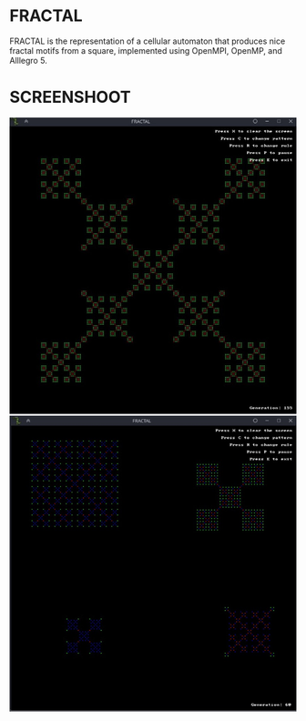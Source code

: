 # FRACTAL
FRACTAL is the representation of a cellular automaton that produces nice fractal motifs from a square, implemented using OpenMPI, OpenMP, and Alllegro 5.

# SCREENSHOOT
![alt text](https://github.com/notTyche/FRACTAL/blob/master/media-1.jpg?raw=true)
![alt text](https://github.com/notTyche/FRACTAL/blob/master/media-2.jpg?raw=true)
